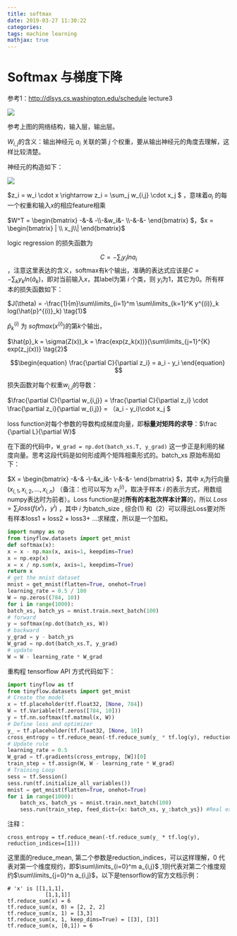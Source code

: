 ```yaml
---
title: softmax
date: 2019-03-27 11:30:22
categories:
tags: machine learning
mathjax: true
---
```


# Softmax 与梯度下降

参考1：http://dlsys.cs.washington.edu/schedule lecture3



![](http://ww1.sinaimg.cn/large/6bf0a364ly1g1h79b85ybj20mg0bc0tm.jpg)

<!-- more -->

参考上图的网络结构，输入层，输出层。

$W_{i,j}$的含义：输出神经元 $a_i$ 关联的第 $j$ 个权重，要从输出神经元的角度去理解，这样比较清楚。

神经元的构造如下：

![](http://ww1.sinaimg.cn/large/6bf0a364ly1g1h822vi52j20p7094dgb.jpg)

$z_i = w_i \cdot x \rightarrow z_i = \sum_j w_{i,j} \cdot x_j $ ，意味着$a_i$ 的每一个权重和输入$x$的相应feature相乘

$W^T = \begin{bmatrix} -&-& -\\-&w_i&- \\-&-&- \end{bmatrix} ​$，$x = \begin{bmatrix} | \\ x_j\\| \end{bmatrix} ​$

logic regression 的损失函数为

$$\begin{equation} C = -\sum_i y_i lna_i  \end{equation}​$$ ，注意这里表达的含义，softmax有k个输出，准确的表达式应该是$C = -\sum_k y_k ln(\hat{a}_k) ​$，即对当前输入$x​$，其label为第 $i​$ 个类，则 $y_i​$ 为1，其它为0。所有样本的损失函数如下：

$J(\theta) = -\frac{1}{m}\sum\limits_{i=1}^m \sum\limits_{k=1}^K y^{(i)}_k log(\hat{p}^{(i)}_k) \tag{1}​$

 $\hat{p}^{(i)}_k$ 为 $softmax(x^{(i)})$的第$k$个输出，

$\hat{p}_k = \sigma(Z(x))_k = \frac{exp(z_k(x))}{\sum\limits_{j=1}^{K} exp(z_j(x))} \tag{2}$



$$\begin{equation} \frac{\partial C}{\partial z_i} = a_i - y_i \end{equation}  ​$$

损失函数对每个权重$w_{i,j}​$的导数：

$\frac{\partial C}{\partial w_{i,j}} = \frac{\partial C}{\partial z_i} \cdot \frac{\partial z_i}{\partial w_{i,j}} = （a_i - y_i)\cdot x_j ​$

loss function对每个参数的导数构成梯度向量，即**标量对矩阵的求导**：$\frac {\partial L}{\partial W}​$

在下面的代码中，```W_grad = np.dot(batch_xs.T, y_grad)``` 这一步正是利用的梯度向量。思考这段代码是如何形成两个矩阵相乘形式的。batch_xs 原始布局如下：

$X = \begin{bmatrix} -&-& -\\-&x_i&- \\-&-&- \end{bmatrix} $，其中 $x_i$为行向量$(x_{i,1}, x_{i,2}, ... , x_{i,n})$ （备注：也可以写为 $x_1^{(i)}$，取决于样本 $i$ 的表示方式，用数组numpy表达时为前者）。Loss function是对**所有的本批次样本计算**的，所以 $Loss = \sum_i loss(f(x^i)， y^i)$ ，其中 ​$i$ 为batch_size , 综合(1) 和（2）可以得出Loss要对所有样本loss1 + loss2 + loss3+ ...求梯度，所以是一个加和。

```python
import numpy as np
from tinyflow.datasets import get_mnist
def softmax(x):
x = x - np.max(x, axis=1, keepdims=True)
x = np.exp(x)
x = x / np.sum(x, axis=1, keepdims=True)
return x
# get the mnist dataset
mnist = get_mnist(flatten=True, onehot=True)
learning_rate = 0.5 / 100
W = np.zeros((784, 10))
for i in range(1000):
batch_xs, batch_ys = mnist.train.next_batch(100)
# forward
y = softmax(np.dot(batch_xs, W))
# backward
y_grad = y - batch_ys
W_grad = np.dot(batch_xs.T, y_grad)
# update
W = W - learning_rate * W_grad
```

重构程 tensorflow API 方式代码如下：

```python
import tinyflow as tf
from tinyflow.datasets import get_mnist
# Create the model
x = tf.placeholder(tf.float32, [None, 784])
W = tf.Variable(tf.zeros([784, 10]))
y = tf.nn.softmax(tf.matmul(x, W))
# Define loss and optimizer
y_ = tf.placeholder(tf.float32, [None, 10])
cross_entropy = tf.reduce_mean(-tf.reduce_sum(y_ * tf.log(y), reduction_indices=[1]))
# Update rule
learning_rate = 0.5
W_grad = tf.gradients(cross_entropy, [W])[0]
train_step = tf.assign(W, W - learning_rate * W_grad)
# Training Loop
sess = tf.Session()
sess.run(tf.initialize_all_variables())
mnist = get_mnist(flatten=True, onehot=True)
for i in range(1000):
	batch_xs, batch_ys = mnist.train.next_batch(100)
	sess.run(train_step, feed_dict={x: batch_xs, y_:batch_ys}) #Real execution happens here
```

注释：

```cross_entropy = tf.reduce_mean(-tf.reduce_sum(y_ * tf.log(y), reduction_indices=[1]))```

这里面的reduce_mean, 第二个参数是reduction_indices，可以这样理解，0 代表对第一个维度规约，即$\sum\limits_{i=0}^m a_{i,j}$ ,1则代表对第二个维度规约$\sum\limits_{j=0}^n a_{i,j}$，以下是tensorflow的官方文档示例：

```
# 'x' is [[1,1,1],
			[1,1,1]]
tf.reduce_sum(x) = 6
tf.reduce_sum(x, 0) = [2, 2, 2]
tf.reduce_sum(x, 1) = [3,3]
tf.reduce_sum(x, 1, keep_dims=True) = [[3], [3]]
tf.reduce_sum(x, [0,1]) = 6
```

